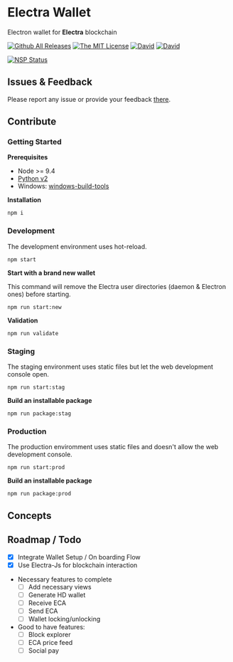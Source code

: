 # Electra Wallet

Electron wallet for **Electra** blockchain

[![Github All Releases](https://img.shields.io/github/downloads/Electra-project/electra-desktop/total.svg?style=flat-square)](https://github.com/Electra-project/electra-desktop/releases)
[![The MIT License](https://img.shields.io/badge/license-MIT-orange.svg?style=flat-square)](http://opensource.org/licenses/MIT)
[![David](https://img.shields.io/david/Electra-project/electra-desktop.svg?style=flat-square)](https://david-dm.org/Electra-project/electra-desktop)
[![David](https://img.shields.io/david/dev/Electra-project/electra-desktop.svg?style=flat-square)](https://david-dm.org/InspiredBeings/electra-desktop)

[![NSP Status](https://nodesecurity.io/orgs/electra-project/projects/37b08e1f-04ad-4005-8187-916630475872/badge)](https://nodesecurity.io/orgs/electra-project/projects/37b08e1f-04ad-4005-8187-916630475872)

## Issues & Feedback

Please report any issue or provide your feedback [there](https://github.com/Electra-project/electra-desktop/issues).

## Contribute

### Getting Started

**Prerequisites**
* Node >= 9.4
* [Python v2](https://www.python.org/downloads/)
* Windows: [windows-build-tools](https://github.com/felixrieseberg/windows-build-tools#readme)

**Installation**

    npm i

### Development

The development environment uses hot-reload.

    npm start

**Start with a brand new wallet**

This command will remove the Electra user directories (daemon & Electron ones) before starting.

    npm run start:new

**Validation**

    npm run validate

### Staging

The staging environment uses static files but let the web development console open.

    npm run start:stag

**Build an installable package**

    npm run package:stag

### Production

The production enviromment uses static files and doesn't allow the web development console.

    npm run start:prod

**Build an installable package**

    npm run package:prod

## Concepts

## Roadmap / Todo
- [x] Integrate Wallet Setup / On boarding Flow
- [x] Use Electra-Js for blockchain interaction
- Necessary features to complete
	- [ ] Add necessary views
	- [ ] Generate HD wallet
	- [ ] Receive ECA
	- [ ] Send ECA
	- [ ] Wallet locking/unlocking
- Good to have features:
	- [ ] Block explorer
	- [ ] ECA price feed
	- [ ] Social pay
